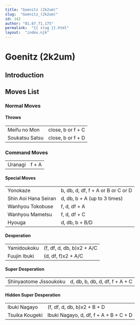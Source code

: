 ```yaml
---
title: "Goenitz (2k2um)"
slug:  "Goenitz_(2k2um)"
id: 142
author: "81.67.71.175"
permalink:  "{{ slug }}.html"
layout:  "index.njk"
---
```


# Goenitz (2k2um)

## Introduction

## Moves List

### Normal Moves

#### Throws

|                |                   |
|----------------|-------------------|
| Meifu no Mon   | close, b or f + C |
| Soukatsu Satsu | close, b or f + D |

### Command Moves

|         |       |
|---------|-------|
| Uranagi | f + A |

#### Special Moves

|                      |                                    |
|----------------------|------------------------------------|
| Yonokaze             | b, db, d, df, f + A or B or C or D |
| Shin Aoi Hana Seiran | d, db, b + A (up to 3 times)       |
| Wanhyou Tokobuse     | f, d, df + A                       |
| Wanhyou Mametsu      | f, d, df + C                       |
| Hyouga               | d, db, b + B/D                     |

#### Desperation

|              |                           |
|--------------|---------------------------|
| Yamidoukoku  | (f, df, d, db, b)x2 + A/C |
| Fuujin Ibuki | (d, df, f)x2 + A/C        |

#### Super Desperation

|                        |                                |
|------------------------|--------------------------------|
| Shinyaotome Jissoukoku | d, db, b, db, d, df, f + A + C |

#### Hidden Super Desperation

|                |                                        |
|----------------|----------------------------------------|
| Ibuki Nagayo   | (f, df, d, db, b)x2 + B + D            |
| Tsuika Kougeki | Ibuki Nagayo, d, df, f + A + B + C + D |
